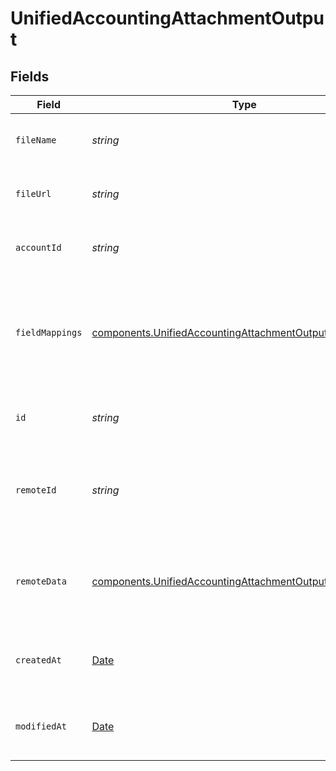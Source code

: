 # UnifiedAccountingAttachmentOutput


## Fields

| Field                                                                                                                                  | Type                                                                                                                                   | Required                                                                                                                               | Description                                                                                                                            | Example                                                                                                                                |
| -------------------------------------------------------------------------------------------------------------------------------------- | -------------------------------------------------------------------------------------------------------------------------------------- | -------------------------------------------------------------------------------------------------------------------------------------- | -------------------------------------------------------------------------------------------------------------------------------------- | -------------------------------------------------------------------------------------------------------------------------------------- |
| `fileName`                                                                                                                             | *string*                                                                                                                               | :heavy_minus_sign:                                                                                                                     | The name of the attached file                                                                                                          | invoice.pdf                                                                                                                            |
| `fileUrl`                                                                                                                              | *string*                                                                                                                               | :heavy_minus_sign:                                                                                                                     | The URL where the file can be accessed                                                                                                 | https://example.com/files/invoice.pdf                                                                                                  |
| `accountId`                                                                                                                            | *string*                                                                                                                               | :heavy_minus_sign:                                                                                                                     | The UUID of the associated account                                                                                                     | 801f9ede-c698-4e66-a7fc-48d19eebaa4f                                                                                                   |
| `fieldMappings`                                                                                                                        | [components.UnifiedAccountingAttachmentOutputFieldMappings](../../models/components/unifiedaccountingattachmentoutputfieldmappings.md) | :heavy_minus_sign:                                                                                                                     | The custom field mappings of the object between the remote 3rd party & Panora                                                          | {<br/>"custom_field_1": "value1",<br/>"custom_field_2": "value2"<br/>}                                                                 |
| `id`                                                                                                                                   | *string*                                                                                                                               | :heavy_minus_sign:                                                                                                                     | The UUID of the attachment record                                                                                                      | 801f9ede-c698-4e66-a7fc-48d19eebaa4f                                                                                                   |
| `remoteId`                                                                                                                             | *string*                                                                                                                               | :heavy_minus_sign:                                                                                                                     | The remote ID of the attachment in the context of the 3rd Party                                                                        | attachment_1234                                                                                                                        |
| `remoteData`                                                                                                                           | [components.UnifiedAccountingAttachmentOutputRemoteData](../../models/components/unifiedaccountingattachmentoutputremotedata.md)       | :heavy_minus_sign:                                                                                                                     | The remote data of the attachment in the context of the 3rd Party                                                                      | {<br/>"raw_data": {<br/>"additional_field": "some value"<br/>}<br/>}                                                                   |
| `createdAt`                                                                                                                            | [Date](https://developer.mozilla.org/en-US/docs/Web/JavaScript/Reference/Global_Objects/Date)                                          | :heavy_minus_sign:                                                                                                                     | The created date of the attachment record                                                                                              | 2024-06-15T12:00:00Z                                                                                                                   |
| `modifiedAt`                                                                                                                           | [Date](https://developer.mozilla.org/en-US/docs/Web/JavaScript/Reference/Global_Objects/Date)                                          | :heavy_minus_sign:                                                                                                                     | The last modified date of the attachment record                                                                                        | 2024-06-15T12:00:00Z                                                                                                                   |